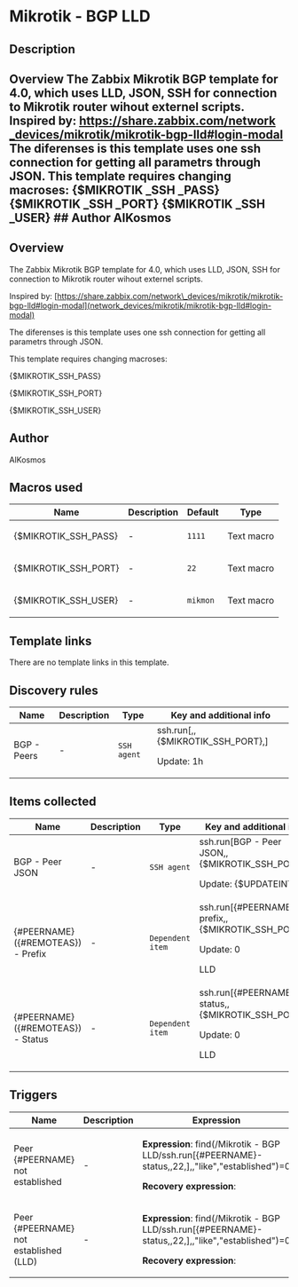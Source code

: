 # Mikrotik - BGP LLD

## Description

## Overview The Zabbix Mikrotik BGP template for 4.0, which uses LLD, JSON, SSH for connection to Mikrotik router wihout externel scripts. Inspired by: [https://share.zabbix.com/network _devices/mikrotik/mikrotik-bgp-lld#login-modal](network_devices/mikrotik/mikrotik-bgp-lld#login-modal) The diferenses is this template uses one ssh connection for getting all parametrs through JSON. This template requires changing macroses: {$MIKROTIK _SSH _PASS} {$MIKROTIK _SSH _PORT} {$MIKROTIK _SSH _USER} ## Author AlKosmos 

## Overview

The Zabbix Mikrotik BGP template for 4.0, which uses LLD, JSON, SSH for connection to Mikrotik router wihout externel scripts.


Inspired by: [https://share.zabbix.com/network\_devices/mikrotik/mikrotik-bgp-lld#login-modal](network_devices/mikrotik/mikrotik-bgp-lld#login-modal)


The diferenses is this template uses one ssh connection for getting all parametrs through JSON.


This template requires changing macroses:


{$MIKROTIK\_SSH\_PASS}


{$MIKROTIK\_SSH\_PORT}


{$MIKROTIK\_SSH\_USER}


 



## Author

AlKosmos

## Macros used

|Name|Description|Default|Type|
|----|-----------|-------|----|
|{$MIKROTIK_SSH_PASS}|<p>-</p>|`1111`|Text macro|
|{$MIKROTIK_SSH_PORT}|<p>-</p>|`22`|Text macro|
|{$MIKROTIK_SSH_USER}|<p>-</p>|`mikmon`|Text macro|
## Template links

There are no template links in this template.

## Discovery rules

|Name|Description|Type|Key and additional info|
|----|-----------|----|----|
|BGP - Peers|<p>-</p>|`SSH agent`|ssh.run[,,{$MIKROTIK_SSH_PORT},]<p>Update: 1h</p>|
## Items collected

|Name|Description|Type|Key and additional info|
|----|-----------|----|----|
|BGP - Peer JSON|<p>-</p>|`SSH agent`|ssh.run[BGP - Peer JSON,,{$MIKROTIK_SSH_PORT},]<p>Update: {$UPDATEINT}</p>|
|{#PEERNAME} ({#REMOTEAS}) - Prefix|<p>-</p>|`Dependent item`|ssh.run[{#PEERNAME}-prefix,,{$MIKROTIK_SSH_PORT},]<p>Update: 0</p><p>LLD</p>|
|{#PEERNAME} ({#REMOTEAS}) - Status|<p>-</p>|`Dependent item`|ssh.run[{#PEERNAME}-status,,{$MIKROTIK_SSH_PORT},]<p>Update: 0</p><p>LLD</p>|
## Triggers

|Name|Description|Expression|Priority|
|----|-----------|----------|--------|
|Peer {#PEERNAME} not established|<p>-</p>|<p>**Expression**: find(/Mikrotik - BGP LLD/ssh.run[{#PEERNAME}-status,,22,],,"like","established")=0</p><p>**Recovery expression**: </p>|disaster|
|Peer {#PEERNAME} not established (LLD)|<p>-</p>|<p>**Expression**: find(/Mikrotik - BGP LLD/ssh.run[{#PEERNAME}-status,,22,],,"like","established")=0</p><p>**Recovery expression**: </p>|disaster|
